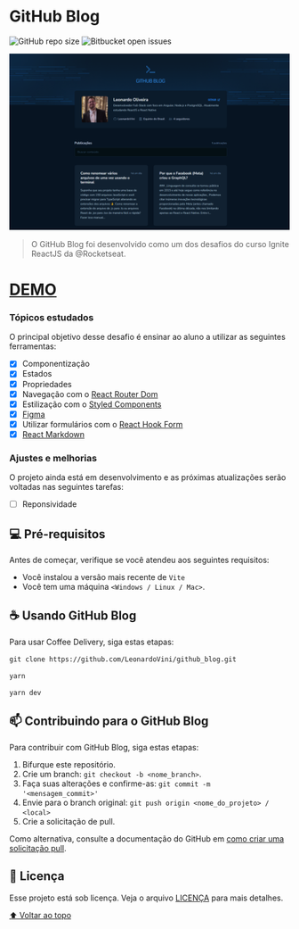 # GitHub Blog

<!---Esses são exemplos. Veja https://shields.io para outras pessoas ou para personalizar este conjunto de escudos. Você pode querer incluir dependências, status do projeto e informações de licença aqui--->

![GitHub repo size](https://img.shields.io/github/repo-size/LeonardoVini/github_blog)
![Bitbucket open issues](https://img.shields.io/github/issues/LeonardoVini/github_blog)

<img src="github_blog.png" alt="exemplo imagem">

> O GitHub Blog foi desenvolvido como um dos desafios do curso Ignite ReactJS da @Rocketseat.

# [DEMO](https://github-blog-qndd.vercel.app/)

### Tópicos estudados

O principal objetivo desse desafio é ensinar ao aluno a utilizar as seguintes ferramentas:

- [x] Componentização
- [x] Estados
- [x] Propriedades
- [x] Navegação com o [React Router Dom](https://reactrouter.com/en/main)
- [x] Estilização com o [Styled Components](https://styled-components.com/docs)
- [x] [Figma](https://www.figma.com)
- [x] Utilizar formulários com o [React Hook Form](https://react-hook-form.com)
- [x] [React Markdown](https://github.com/remarkjs/react-markdown)

### Ajustes e melhorias

O projeto ainda está em desenvolvimento e as próximas atualizações serão voltadas nas seguintes tarefas:

- [ ] Reponsividade

## 💻 Pré-requisitos

Antes de começar, verifique se você atendeu aos seguintes requisitos:
<!---Estes são apenas requisitos de exemplo. Adicionar, duplicar ou remover conforme necessário--->
* Você instalou a versão mais recente de `Vite`
* Você tem uma máquina `<Windows / Linux / Mac>`.

## ☕ Usando GitHub Blog

Para usar Coffee Delivery, siga estas etapas:

```
git clone https://github.com/LeonardoVini/github_blog.git
```

```
yarn
```
```
yarn dev
```

## 📫 Contribuindo para o GitHub Blog
<!---Se o seu README for longo ou se você tiver algum processo ou etapas específicas que deseja que os contribuidores sigam, considere a criação de um arquivo CONTRIBUTING.md separado--->
Para contribuir com GitHub Blog, siga estas etapas:

1. Bifurque este repositório.
2. Crie um branch: `git checkout -b <nome_branch>`.
3. Faça suas alterações e confirme-as: `git commit -m '<mensagem_commit>'`
4. Envie para o branch original: `git push origin <nome_do_projeto> / <local>`
5. Crie a solicitação de pull.

Como alternativa, consulte a documentação do GitHub em [como criar uma solicitação pull](https://help.github.com/en/github/collaborating-with-issues-and-pull-requests/creating-a-pull-request).

## 📝 Licença

Esse projeto está sob licença. Veja o arquivo [LICENÇA](LICENSE.md) para mais detalhes.

[⬆ Voltar ao topo](#nome-do-projeto)<br>
